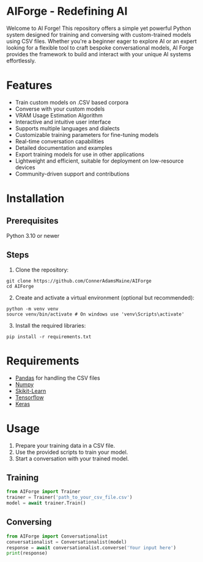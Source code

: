 # AIForge - Redefining AI
Welcome to AI Forge! This repository offers a simple yet powerful Python system designed for training and conversing with custom-trained models using CSV files. Whether you're a beginner eager to explore AI or an expert looking for a flexible tool to craft bespoke conversational models, AI Forge provides the framework to build and interact with your unique AI systems effortlessly.

# Features
- Train custom models on .CSV based corpora
- Converse with your custom models
- VRAM Usage Estimation Algorithm
- Interactive and intuitive user interface
- Supports multiple languages and dialects
- Customizable training parameters for fine-tuning models
- Real-time conversation capabilities
- Detailed documentation and examples
- Export training models for use in other applications
- Lightweight and efficient, suitable for deployment on low-resource devices
- Community-driven support and contributions

# Installation
## Prerequisites
Python 3.10 or newer

## Steps
1. Clone the repository:
```
git clone https://github.com/ConnerAdamsMaine/AIForge
cd AIForge
```

2. Create and activate a virtual environment (optional but recommended):
```
python -m venv venv
source venv/bin/activate # On windows use 'venv\Scripts\activate'
```

3. Install the required libraries:
```
pip install -r requirements.txt
```

# Requirements
- [Pandas](https://pandas.pydata.org/) for handling the CSV files
- [Numpy](https://numpy.org/)
- [Skikit-Learn](https://scikit-learn.org/stable/)
- [Tensorflow](https://www.tensorflow.org/)
- [Keras](https://keras.io/)

# Usage
1. Prepare your training data in a CSV file.
2. Use the provided scripts to train your model.
3. Start a conversation with your trained model.

## Training
```py
from AIForge import Trainer
trainer = Trainer('path_to_your_csv_file.csv')
model = await trainer.Train()
```

## Conversing
```py
from AIForge import Conversationalist
conversationalist = Conversationalist(model)
response = await conversationalist.converse('Your input here')
print(response)
```

